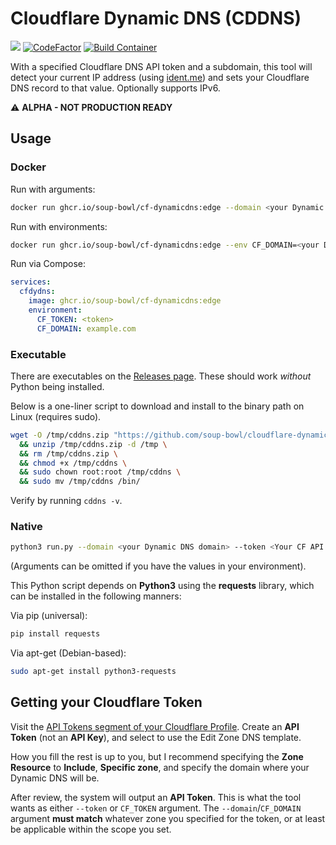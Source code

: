 # Cloudflare Dynamic DNS (CDDNS)

[![](https://img.shields.io/docker/pulls/soupbowl/cf-dynamicdns?logo=docker&logoColor=white)](https://hub.docker.com/r/soupbowl/cf-dynamicdns)
[![CodeFactor](https://www.codefactor.io/repository/github/soup-bowl/cloudflare-dynamicdns/badge)](https://www.codefactor.io/repository/github/soup-bowl/cloudflare-dynamicdns)
[![Build Container](https://github.com/soup-bowl/cloudflare-dynamicdns/actions/workflows/build.yml/badge.svg)](https://github.com/soup-bowl/cloudflare-dynamicdns/actions/workflows/build.yml)

With a specified Cloudflare DNS API token and a subdomain, this tool will detect your current IP address (using
[ident.me](https://api.ident.me/)) and sets your Cloudflare DNS record to that value. Optionally supports IPv6.

:warning: **ALPHA - NOT PRODUCTION READY**

## Usage

### Docker

Run with arguments:

```bash
docker run ghcr.io/soup-bowl/cf-dynamicdns:edge --domain <your Dynamic DNS domain> --token <Your CF API Token>
```

Run with environments:

```bash
docker run ghcr.io/soup-bowl/cf-dynamicdns:edge --env CF_DOMAIN=<your Dynamic DNS domain> --env CF_TOKEN=<Your CF API Token>
```

Run via Compose:

```yml
services:
  cfdydns:
    image: ghcr.io/soup-bowl/cf-dynamicdns:edge
    environment:
      CF_TOKEN: <token>
      CF_DOMAIN: example.com
```

### Executable

There are executables on the [Releases page](https://github.com/soup-bowl/cloudflare-dynamicdns/releases/latest). These should work *without* Python being installed.

Below is a one-liner script to download and install to the binary path on Linux (requires sudo).

```bash
wget -O /tmp/cddns.zip "https://github.com/soup-bowl/cloudflare-dynamicdns/releases/download/0.2/cddns-0.2-linux-amd64.zip" \
  && unzip /tmp/cddns.zip -d /tmp \
  && rm /tmp/cddns.zip \
  && chmod +x /tmp/cddns \
  && sudo chown root:root /tmp/cddns \
  && sudo mv /tmp/cddns /bin/
```

Verify by running `cddns -v`.

### Native

```bash
python3 run.py --domain <your Dynamic DNS domain> --token <Your CF API Token>
```

(Arguments can be omitted if you have the values in your environment).

This Python script depends on **Python3** using the **requests** library, which can be installed in the following manners:

Via pip (universal):

```bash
pip install requests
```

Via apt-get (Debian-based):

```bash
sudo apt-get install python3-requests
```

## Getting your Cloudflare Token

Visit the [API Tokens segment of your Cloudflare Profile](https://dash.cloudflare.com/profile/api-tokens). Create an
**API Token** (not an **API Key**), and select to use the Edit Zone DNS template.

How you fill the rest is up to you, but I recommend specifying the **Zone Resource** to **Include**, **Specific zone**,
and specify the domain where your Dynamic DNS will be.

After review, the system will output an **API Token**. This is what the tool wants as either `--token` or `CF_TOKEN`
argument. The `--domain`/`CF_DOMAIN` argument **must match** whatever zone you specified for the token, or at least be
applicable within the scope you set.
